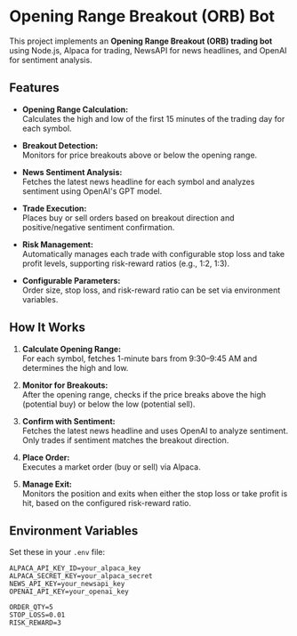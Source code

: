 # Opening Range Breakout (ORB) Bot

This project implements an **Opening Range Breakout (ORB) trading bot** using Node.js, Alpaca for trading, NewsAPI for news headlines, and OpenAI for sentiment analysis.

## Features

- **Opening Range Calculation:**  
  Calculates the high and low of the first 15 minutes of the trading day for each symbol.

- **Breakout Detection:**  
  Monitors for price breakouts above or below the opening range.

- **News Sentiment Analysis:**  
  Fetches the latest news headline for each symbol and analyzes sentiment using OpenAI's GPT model.

- **Trade Execution:**  
  Places buy or sell orders based on breakout direction and positive/negative sentiment confirmation.

- **Risk Management:**  
  Automatically manages each trade with configurable stop loss and take profit levels, supporting risk-reward ratios (e.g., 1:2, 1:3).

- **Configurable Parameters:**  
  Order size, stop loss, and risk-reward ratio can be set via environment variables.

## How It Works

1. **Calculate Opening Range:**  
   For each symbol, fetches 1-minute bars from 9:30–9:45 AM and determines the high and low.

2. **Monitor for Breakouts:**  
   After the opening range, checks if the price breaks above the high (potential buy) or below the low (potential sell).

3. **Confirm with Sentiment:**  
   Fetches the latest news headline and uses OpenAI to analyze sentiment. Only trades if sentiment matches the breakout direction.

4. **Place Order:**  
   Executes a market order (buy or sell) via Alpaca.

5. **Manage Exit:**  
   Monitors the position and exits when either the stop loss or take profit is hit, based on the configured risk-reward ratio.

## Environment Variables

Set these in your `.env` file:

```env
ALPACA_API_KEY_ID=your_alpaca_key
ALPACA_SECRET_KEY=your_alpaca_secret
NEWS_API_KEY=your_newsapi_key
OPENAI_API_KEY=your_openai_key

ORDER_QTY=5
STOP_LOSS=0.01
RISK_REWARD=3